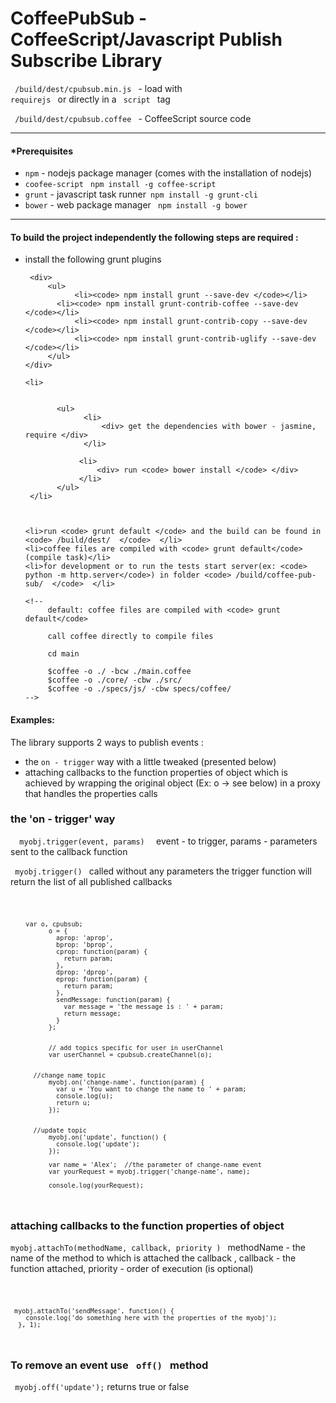 CoffeePubSub - CoffeeScript/Javascript Publish Subscribe Library
======================================================





<code> /build/dest/cpubsub.min.js </code> - load with  <code> requirejs </code> or directly in a <code> script </code> tag

<code> /build/dest/cpubsub.coffee </code> - CoffeeScript source code


<hr/>



<h4>*Prerequisites </h4>

<ul>
    <li><code>npm</code> - nodejs package manager (comes with the installation of nodejs)</li>
    <li><code>coofee-script</code> <code> npm install -g coffee-script</code> </li>
    <li><code>grunt</code> - javascript task runner<code> npm install -g grunt-cli</code> </li>
    <li><code>bower</code> - web package manager <code> npm install -g bower </code></li>
</ul>


<hr/>

<h4>To build the project independently the following steps are required : </h4>

<ul>
    <li> install the following grunt plugins

     <div>
         <ul>
               <li><code> npm install grunt --save-dev </code></li>
	       <li><code> npm install grunt-contrib-coffee --save-dev </code></li>	
               <li><code> npm install grunt-contrib-copy --save-dev </code></li>
               <li><code> npm install grunt-contrib-uglify --save-dev </code></li>
         </ul>
    </div>
</li>

    <li>


           <ul>
                 <li>
                     <div> get the dependencies with bower - jasmine, require </div>
                 </li>

                <li>
                    <div> run <code> bower install </code> </div>
                </li>
           </ul>
     </li>



    <li>run <code> grunt default </code> and the build can be found in <code> /build/dest/  </code>  </li>
    <li>coffee files are compiled with <code> grunt default</code>(compile task)</li>
    <li>for development or to run the tests start server(ex: <code> python -m http.server</code>) in folder <code> /build/coffee-pub-sub/  </code>  </li>
    
    <!--
         default: coffee files are compiled with <code> grunt default</code>
    
         call coffee directly to compile files
    
         cd main
    
         $coffee -o ./ -bcw ./main.coffee
         $coffee -o ./core/ -cbw ./src/
         $coffee -o ./specs/js/ -cbw specs/coffee/
    -->
</ul>


<h4>Examples: </h4>


The library supports 2 ways to publish events :

<ul>
    <li>the <code>on - trigger</code> way with a little tweaked (presented below)</li>
    <li>attaching callbacks to the function properties of object which is achieved by wrapping the original object (Ex: o -> see below) in a proxy that handles the properties calls </li>
</ul>


<h3> the 'on - trigger' way </h3>
<code>  myobj.trigger(event, params)  </code> event - to trigger, params - parameters sent to the callback function

<code>  myobj.trigger()  </code>  called without any parameters the trigger function will return the list of all published callbacks

<code> 

        var o, cpubsub;
              o = {
                aprop: 'aprop',
                bprop: 'bprop',
                cprop: function(param) {
                  return param;
                },
                dprop: 'dprop',
                eprop: function(param) {
                  return param;
                },
                sendMessage: function(param) {
                  var message = 'the message is : ' + param;
                  return message;
                }
              };


              // add topics specific for user in userChannel
              var userChannel = cpubsub.createChannel(o);


	      //change name topic
              myobj.on('change-name', function(param) {
                var u = 'You want to change the name to ' + param;
                console.log(u);
                return u;
              });


	      //update topic
              myobj.on('update', function() {
                console.log('update'); 
              });
              
              var name = 'Alex';  //the parameter of change-name event              
              var yourRequest = myobj.trigger('change-name', name);
                
              console.log(yourRequest); 


</code>


<h3> attaching callbacks to the function properties of object </h3>

<code>myobj.attachTo(methodName, callback, priority ) </code> methodName - the name of the method to which is attached the callback , callback - the function attached, priority - order of execution (is optional)

<code>

     myobj.attachTo('sendMessage', function() {
        console.log('do something here with the properties of the myobj');
      }, 1);

</code>


<h3> To remove an event use <code> off() </code> method </h3>


<code>  myobj.off('update');</code> returns true or false








